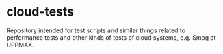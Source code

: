 # cloud-tests
Repository intended for test scripts and similar things related to performance tests and other kinds of tests of cloud systems, e.g. Smog at UPPMAX.
